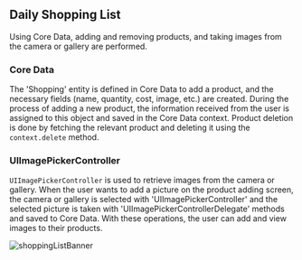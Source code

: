 ## Daily Shopping List
Using Core Data, adding and removing products, and taking images from the camera or gallery are performed.

### Core Data
The 'Shopping' entity is defined in Core Data to add a product, and the necessary fields (name, quantity, cost, image, etc.) are created. During the process of adding a new product, the information received from the user is assigned to this object and saved in the Core Data context. Product deletion is done by fetching the relevant product and deleting it using the `context.delete` method.

### UIImagePickerController
`UIImagePickerController` is used to retrieve images from the camera or gallery. When the user wants to add a picture on the product adding screen, the camera or gallery is selected with 'UIImagePickerController' and the selected picture is taken with 'UIImagePickerControllerDelegate' methods and saved to Core Data. With these operations, the user can add and view images to their products.


![shoppingListBanner](https://github.com/aliahmetbme/dailyshoppinglist/assets/110021045/1daa353c-1985-4e4e-bcdf-93a5de4afeca)

